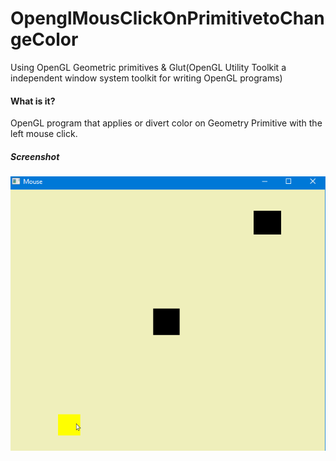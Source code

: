 # OpenglMousClickOnPrimitivetoChangeColor
Using OpenGL Geometric primitives &amp; Glut(OpenGL Utility Toolkit a independent window system toolkit for writing OpenGL programs)

#### What is it?
OpenGL program that applies or divert color on Geometry Primitive with the left mouse click.

##### Screenshot
![image](sc0.png)
